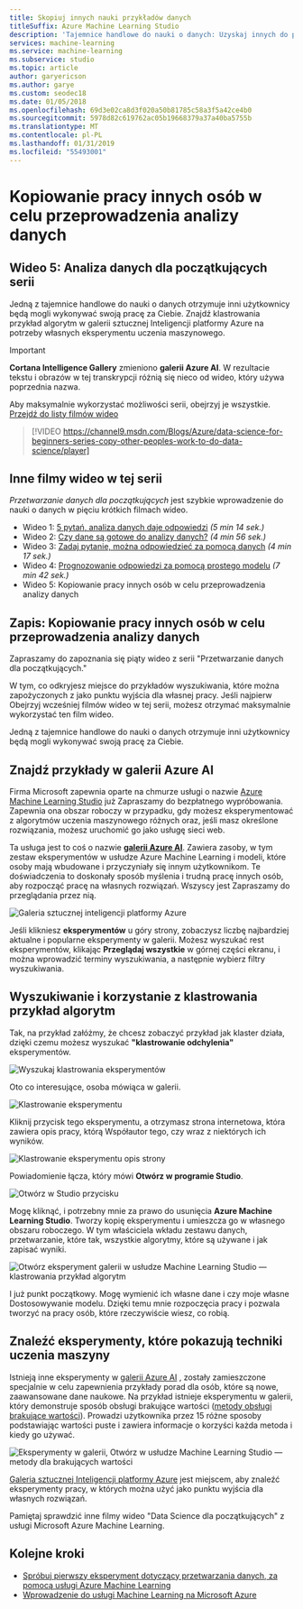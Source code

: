 ```yaml
---
title: Skopiuj innych nauki przykładów danych
titleSuffix: Azure Machine Learning Studio
description: 'Tajemnice handlowe do nauki o danych: Uzyskaj innych do pracy za Ciebie. Pobieranie przykładów uczenia maszynowego w galerii sztucznej Inteligencji platformy Azure.'
services: machine-learning
ms.service: machine-learning
ms.subservice: studio
ms.topic: article
author: garyericson
ms.author: garye
ms.custom: seodec18
ms.date: 01/05/2018
ms.openlocfilehash: 69d3e02ca8d3f020a50b81785c58a3f5a42ce4b0
ms.sourcegitcommit: 5978d82c619762ac05b19668379a37a40ba5755b
ms.translationtype: MT
ms.contentlocale: pl-PL
ms.lasthandoff: 01/31/2019
ms.locfileid: "55493001"
---
```

# <a name="copy-other-peoples-work-to-do-data-science"></a>Kopiowanie pracy innych osób w celu przeprowadzenia analizy danych
## <a name="video-5-data-science-for-beginners-series"></a>Wideo 5: Analiza danych dla początkujących serii
Jedną z tajemnice handlowe do nauki o danych otrzymuje inni użytkownicy będą mogli wykonywać swoją pracę za Ciebie. Znajdź klastrowania przykład algorytm w galerii sztucznej Inteligencji platformy Azure na potrzeby własnych eksperymentu uczenia maszynowego.

> [!IMPORTANT]
> **Cortana Intelligence Gallery** zmieniono **galerii Azure AI**. W rezultacie tekstu i obrazów w tej transkrypcji różnią się nieco od wideo, który używa poprzednia nazwa.
>

Aby maksymalnie wykorzystać możliwości serii, obejrzyj je wszystkie. [Przejdź do listy filmów wideo](#other-videos-in-this-series)
<br>

> [!VIDEO https://channel9.msdn.com/Blogs/Azure/data-science-for-beginners-series-copy-other-peoples-work-to-do-data-science/player]
>
>

## <a name="other-videos-in-this-series"></a>Inne filmy wideo w tej serii
*Przetwarzanie danych dla początkujących* jest szybkie wprowadzenie do nauki o danych w pięciu krótkich filmach wideo.

* Wideo 1: [5 pytań, analiza danych daje odpowiedzi](data-science-for-beginners-the-5-questions-data-science-answers.md) *(5 min 14 sek.)*
* Wideo 2: [Czy dane są gotowe do analizy danych?](data-science-for-beginners-is-your-data-ready-for-data-science.md) *(4 min 56 sek.)*
* Wideo 3: [Zadaj pytanie, można odpowiedzieć za pomocą danych](data-science-for-beginners-ask-a-question-you-can-answer-with-data.md) *(4 min 17 sek.)*
* Wideo 4: [Prognozowanie odpowiedzi za pomocą prostego modelu](data-science-for-beginners-predict-an-answer-with-a-simple-model.md) *(7 min 42 sek.)*
* Wideo 5: Kopiowanie pracy innych osób w celu przeprowadzenia analizy danych

## <a name="transcript-copy-other-peoples-work-to-do-data-science"></a>Zapis: Kopiowanie pracy innych osób w celu przeprowadzenia analizy danych
Zapraszamy do zapoznania się piąty wideo z serii "Przetwarzanie danych dla początkujących."

W tym, co odkryjesz miejsce do przykładów wyszukiwania, które można zapożyczonych z jako punktu wyjścia dla własnej pracy. Jeśli najpierw Obejrzyj wcześniej filmów wideo w tej serii, możesz otrzymać maksymalnie wykorzystać ten film wideo.

Jedną z tajemnice handlowe do nauki o danych otrzymuje inni użytkownicy będą mogli wykonywać swoją pracę za Ciebie.

## <a name="find-examples-in-the-azure-ai-gallery"></a>Znajdź przykłady w galerii Azure AI

Firma Microsoft zapewnia oparte na chmurze usługi o nazwie [Azure Machine Learning Studio](https://azure.microsoft.com/services/machine-learning-studio/) już Zapraszamy do bezpłatnego wypróbowania. Zapewnia ona obszar roboczy w przypadku, gdy możesz eksperymentować z algorytmów uczenia maszynowego różnych oraz, jeśli masz określone rozwiązania, możesz uruchomić go jako usługę sieci web.

Ta usługa jest to coś o nazwie  **[galerii Azure AI](https://gallery.cortanaintelligence.com/)**. Zawiera zasoby, w tym zestaw eksperymentów w usłudze Azure Machine Learning i modeli, które osoby mają wbudowane i przyczyniały się innym użytkownikom. Te doświadczenia to doskonały sposób myślenia i trudną pracę innych osób, aby rozpocząć pracę na własnych rozwiązań. Wszyscy jest Zapraszamy do przeglądania przez nią.

![Galeria sztucznej inteligencji platformy Azure](./media/data-science-for-beginners-copy-other-peoples-work-to-do-data-science/azure-ai-gallery.png)

Jeśli klikniesz **eksperymentów** u góry strony, zobaczysz liczbę najbardziej aktualne i popularne eksperymenty w galerii. Możesz wyszukać rest eksperymentów, klikając **Przeglądaj wszystkie** w górnej części ekranu, i można wprowadzić terminy wyszukiwania, a następnie wybierz filtry wyszukiwania.

## <a name="find-and-use-a-clustering-algorithm-example"></a>Wyszukiwanie i korzystanie z klastrowania przykład algorytm
Tak, na przykład załóżmy, że chcesz zobaczyć przykład jak klaster działa, dzięki czemu możesz wyszukać **"klastrowanie odchylenia"** eksperymentów.

![Wyszukaj klastrowania eksperymentów](./media/data-science-for-beginners-copy-other-peoples-work-to-do-data-science/search-for-clustering-experiments.png)

Oto co interesujące, osoba mówiąca w galerii.

![Klastrowanie eksperymentu](./media/data-science-for-beginners-copy-other-peoples-work-to-do-data-science/clustering-experiment.png)

Kliknij przycisk tego eksperymentu, a otrzymasz strona internetowa, która zawiera opis pracy, którą Współautor tego, czy wraz z niektórych ich wyników.

![Klastrowanie eksperymentu opis strony](./media/data-science-for-beginners-copy-other-peoples-work-to-do-data-science/clustering-experiment-description-page.png)

Powiadomienie łącza, który mówi **Otwórz w programie Studio**.

![Otwórz w Studio przycisku](./media/data-science-for-beginners-copy-other-peoples-work-to-do-data-science/open-in-studio.png)

Mogę kliknąć, i potrzebny mnie za prawo do usunięcia **Azure Machine Learning Studio**. Tworzy kopię eksperymentu i umieszcza go w własnego obszaru roboczego. W tym właściciela wkładu zestawu danych, przetwarzanie, które tak, wszystkie algorytmy, które są używane i jak zapisać wyniki.

![Otwórz eksperyment galerii w usłudze Machine Learning Studio — klastrowania przykład algorytm](./media/data-science-for-beginners-copy-other-peoples-work-to-do-data-science/cluster-experiment-open-in-studio.png)

I już punkt początkowy. Mogę wymienić ich własne dane i czy moje własne Dostosowywanie modelu. Dzięki temu mnie rozpoczęcia pracy i pozwala tworzyć na pracy osób, które rzeczywiście wiesz, co robią.

## <a name="find-experiments-that-demonstrate-machine-learning-techniques"></a>Znaleźć eksperymenty, które pokazują techniki uczenia maszyny
Istnieją inne eksperymenty w [galerii Azure AI](https://gallery.cortanaintelligence.com) , zostały zamieszczone specjalnie w celu zapewnienia przykłady porad dla osób, które są nowe, zaawansowane dane naukowe. Na przykład istnieje eksperymentu w galerii, który demonstruje sposób obsługi brakujące wartości ([metody obsługi brakujące wartości](https://gallery.cortanaintelligence.com/Experiment/Methods-for-handling-missing-values-1)). Prowadzi użytkownika przez 15 różne sposoby podstawiając wartości puste i zawiera informacje o korzyści każda metoda i kiedy go używać.

![Eksperymenty w galerii, Otwórz w usłudze Machine Learning Studio — metody dla brakujących wartości](./media/data-science-for-beginners-copy-other-peoples-work-to-do-data-science/experiment-methods-for-handling-missing-values.png)

[Galeria sztucznej Inteligencji platformy Azure](https://gallery.cortanaintelligence.com) jest miejscem, aby znaleźć eksperymenty pracy, w których można użyć jako punktu wyjścia dla własnych rozwiązań.

Pamiętaj sprawdzić inne filmy wideo "Data Science dla początkujących" z usługi Microsoft Azure Machine Learning.

## <a name="next-steps"></a>Kolejne kroki
* [Spróbuj pierwszy eksperyment dotyczący przetwarzania danych, za pomocą usługi Azure Machine Learning](create-experiment.md)
* [Wprowadzenie do usługi Machine Learning na Microsoft Azure](what-is-machine-learning.md)
